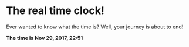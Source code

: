 # The real time clock!

Ever wanted to know what the time is? Well, your journey is about to end!

**The time is Nov 29, 2017, 22:51**